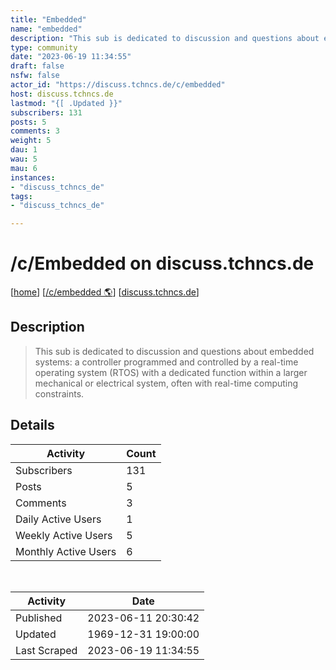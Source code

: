 ```yaml
---
title: "Embedded" 
name: "embedded"
description: "This sub is dedicated to discussion and questions about embedded systems: a controller programmed and controlled by a real-time operating system (RTOS) with a dedicated function within a larger mechanical or electrical system, often with real-time computing constraints."
type: community
date: "2023-06-19 11:34:55"
draft: false
nsfw: false
actor_id: "https://discuss.tchncs.de/c/embedded"
host: discuss.tchncs.de
lastmod: "{[ .Updated }}"
subscribers: 131
posts: 5
comments: 3
weight: 5
dau: 1
wau: 5
mau: 6
instances:
- "discuss_tchncs_de"
tags: 
- "discuss_tchncs_de"

---
```


# /c/Embedded on discuss.tchncs.de

[[home](/)]
[[/c/embedded 🌎](https://discuss.tchncs.de/c/embedded)]
[[discuss.tchncs.de](/instances/discuss_tchncs_de)]


## Description 

<blockquote class="description">
This sub is dedicated to discussion and questions about embedded systems: a controller programmed and controlled by a real-time operating system (RTOS) with a dedicated function within a larger mechanical or electrical system, often with real-time computing constraints.
</blockquote>


## Details

| Activity | Count  |
|----------------------|---|
| Subscribers          | 131 |
| Posts                | 5  |
| Comments             | 3  |
| Daily Active Users   | 1  |
| Weekly Active Users  | 5  |
| Monthly Active Users | 6  |

<br>

| Activity | Date |
|----------------------|---|
| Published            | 2023-06-11 20:30:42 |
| Updated              | 1969-12-31 19:00:00 |
| Last Scraped         | 2023-06-19 11:34:55 |
